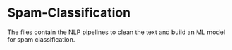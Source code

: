 # Spam-Classification
The files contain the NLP pipelines to clean the text and build an ML model for spam classification.
